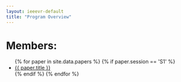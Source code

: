 ```yaml
---
layout: ieeevr-default
title: "Program Overview"
---
```


<h1>Members:</h1>

<ul>
{% for paper in site.data.papers %}
    {% if paper.session == 'S1' %}
  <li>
    <a href="">{{ paper.title }}
    </a>
  </li>
    {% endif %}
{% endfor %}
</ul>




